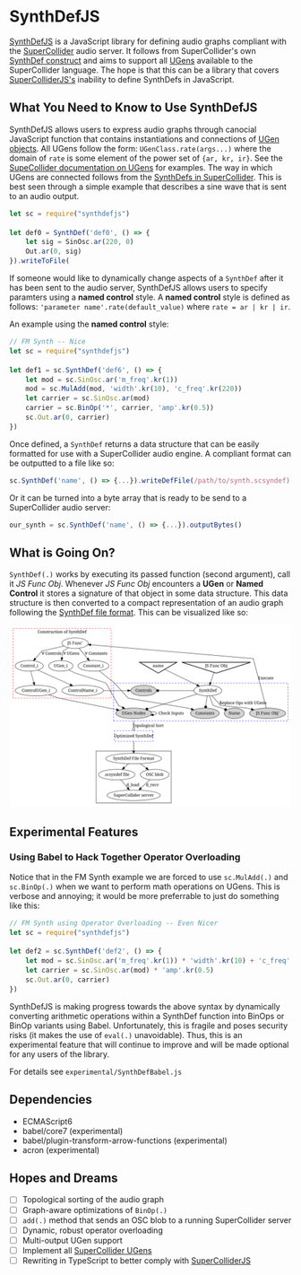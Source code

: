 # SynthDefJS
[SynthDefJS](https://github.com/jackkilgore/synthdefjs) is a JavaScript library for defining audio graphs compliant with the [SuperCollider](https://github.com/supercollider/supercollider) audio server. It follows from SuperCollider's own [SynthDef construct](http://doc.sccode.org/Classes/SynthDef.html) and aims to support all [UGens](http://doc.sccode.org/Classes/UGen.html) available to the SuperCollider language. The hope is that this can be a library that covers [SuperColliderJS's](https://crucialfelix.github.io/supercolliderjs/#/) inability to define SynthDefs in JavaScript.

## What You Need to Know to Use SynthDefJS

SynthDefJS allows users to express audio graphs through canocial JavaScript function that contains instantiations and connections of [UGen objects](http://doc.sccode.org/Classes/UGen.html). All UGens follow the form: `UGenClass.rate(args...)` where the domain of `rate` is some element of the power set of `{ar, kr, ir}`. See the [SupeCollider documentation on UGens](http://doc.sccode.org/Guides/Tour_of_UGens.html) for examples. The way in which UGens are connected follows from the [SynthDefs in SuperCollider](http://doc.sccode.org/Guides/Tour_of_UGens.html). This is best seen through a simple example that describes a sine wave that is sent to an audio output.
```JavaScript
let sc = require("synthdefjs")

let def0 = SynthDef('def0', () => {
	let sig = SinOsc.ar(220, 0)
    Out.ar(0, sig)
}).writeToFile(
```

If someone would like to dynamically change aspects of a `SynthDef` after it has been sent to the audio server, SynthDefJS allows users to specify paramters using a **named control** style. A **named control** style is defined as follows: `'parameter name'.rate(default_value)` where `rate = ar | kr | ir`.

An example using the **named control** style:
```JavaScript
// FM Synth -- Nice
let sc = require("synthdefjs")

let def1 = sc.SynthDef('def6', () => {
	let mod = sc.SinOsc.ar('m_freq'.kr(1))
	mod = sc.MulAdd(mod, 'width'.kr(10), 'c_freq'.kr(220))
	let carrier = sc.SinOsc.ar(mod)
	carrier = sc.BinOp('*', carrier, 'amp'.kr(0.5))
	sc.Out.ar(0, carrier)
})
```

Once defined, a `SynthDef` returns a data structure that can be easily formatted for use with a SuperCollider audio engine. A compliant format can be outputted to a file like so: 
```Javascript
sc.SynthDef('name', () => {...}).writeDefFile(/path/to/synth.scsyndef)
```  
Or it can be turned into a byte array that is ready to be send to a SuperCollider audio server:
```Javascript
our_synth = sc.SynthDef('name', () => {...}).outputBytes()
```

## What is Going On?

`SynthDef(.)` works by executing its passed function (second argument), call it *JS Func Obj*. Whenever *JS Func Obj* encounters a **UGen** or **Named Control** it stores a signature of that object in some data structure. This data structure is then converted to a compact representation of an audio graph following the [SynthDef file format](http://doc.sccode.org/Reference/Synth-Definition-File-Format.html). This can be visualized like so:

![](docs/synthdefjs-alg.svg)

## Experimental Features

### Using Babel to Hack Together Operator Overloading 
Notice that in the FM Synth example we are forced to use `sc.MulAdd(.)` and `sc.BinOp(.)` when we want to perform math operations on UGens. This is verbose and annoying; it would be more preferrable to just do something like this: 
```JavaScript
// FM Synth using Operator Overloading -- Even Nicer
let sc = require("synthdefjs")

let def2 = sc.SynthDef('def2', () => {
	let mod = sc.SinOsc.ar('m_freq'.kr(1)) * 'width'.kr(10) + 'c_freq'.kr(220)
    let carrier = sc.SinOsc.ar(mod) * 'amp'.kr(0.5)
    sc.Out.ar(0, carrier)
})
```
SynthDefJS is making progress towards the above syntax by dynamically converting arithmetic operations within a SynthDef function into BinOps or BinOp variants using Babel. Unfortunately, this is fragile and poses security risks (it makes the use of `eval(.)` unavoidable). Thus, this is an experimental feature that will continue to improve and will be made optional for any users of the library. 

For details see `experimental/SynthDefBabel.js`

## Dependencies
- ECMAScript6
- babel/core7 (experimental)
- babel/plugin-transform-arrow-functions (experimental)
- acron (experimental)

## Hopes and Dreams
- [ ] Topological sorting of the audio graph
- [ ] Graph-aware optimizations of `BinOp(.)`
- [ ] `add(.)` method that sends an OSC blob to a running SuperCollider server
- [ ] Dynamic, robust operator overloading
- [ ] Multi-output UGen support
- [ ] Implement all [SuperCollider UGens](http://doc.sccode.org/Guides/Tour_of_UGens.html)
- [ ] Rewriting in TypeScript to better comply with [SuperColliderJS](https://crucialfelix.github.io/supercolliderjs/#/)
